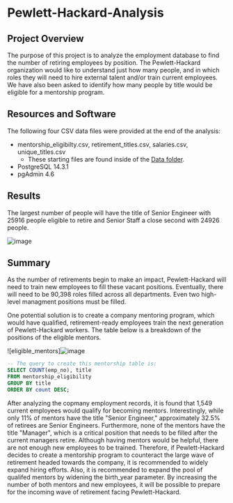 # Pewlett-Hackard-Analysis

## Project Overview
The purpose of this project is to analyze the employment database to find the number of retiring employees by position. The Pewlett-Hackard organization would like to understand just how many people, and in which roles they will need to hire external talent and/or train current employees. We have also been asked to identify how many people by title would be eligible for a mentorship program.

## Resources and Software
The following four CSV data files were provided at the end of the analysis: 
- mentorship_eligibilty.csv, retirement_titles.csv, salaries.csv, unique_titles.csv
  - These starting files are found inside of the [Data folder](https://github.com/jinwei1207/Pewlett-Hackard-Analysis/tree/main/Data).
- PostgreSQL 14.3.1
- pgAdmin 4.6

## Results

The largest number of people will have the title of Senior Engineer with 25916 people eligible to retire and Senior Staff a close second with 24926 people.

![image](https://user-images.githubusercontent.com/104603177/174692897-70af6ccc-524f-453f-82ee-2386ddfb15fa.png)





## Summary

As the number of retirements begin to make an impact, Pewlett-Hackard will need to train new employees to fill these vacant positions. Eventually, there will need to be 90,398 roles filled across all departments. Even two high-level managment positions must be filled.

One potential solution is to create a company mentoring program, which would have qualified, retirement-ready employees train the next generation of Pewlett-Hackard workers. The table below is a breakdown of the positions of the eligible mentors.

![eligible_mentors]![image](https://user-images.githubusercontent.com/104603177/174693931-f658c312-ee77-48ea-ba04-dcc934beb91f.png)
```SQL
-- The query to create this mentorship table is:
SELECT COUNT(emp_no), title
FROM mentorship_eligibility
GROUP BY title
ORDER BY count DESC;
```

After analyzing the copmany employment records, it is found that 1,549 current employees would qualify for becoming mentors. Interestingly, while only 11% of mentors have the title "Senior Engineer," approximately 32.5% of retirees are Senior Engineers. Furthermore, none of the mentors have the title "Manager", which is a critical position that needs to be filled after the current managers retire. Although having mentors would be helpful, there are not enough new employees to be trained. Therefore, if Pewlett-Hackard decides to create a mentorship program to counteract the large wave of retirement headed towards the company, it is recommended to widely expand hiring efforts. Also, it is recommended to expand the pool of qualifed mentors by widening the birth_year parameter. By increasing the number of both mentors and new employees, it will be possible to prepare for the incoming wave of retirement facing Pewlett-Hackard.

